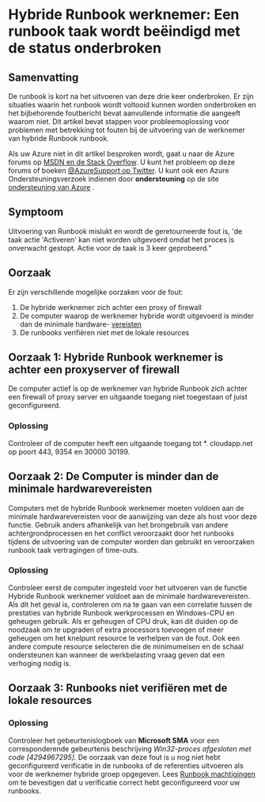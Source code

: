 <properties
   pageTitle="Hybride Runbook werknemer: Een runbook taak wordt beëindigd met de status onderbroken | Microsoft Azure"
   description="Symptomen, oorzaken en oplossingen voor hybride Runbook werknemer taak beëindigen fout."
   services="automation"
   documentationCenter=""
   authors="mgoedtel"
   manager="jwhit"
   editor="tysonn" />
<tags
   ms.service="automation"
   ms.devlang="na"
   ms.topic="article"
   ms.tgt_pltfrm="na"
   ms.workload="infrastructure-services"
   ms.date="08/17/2016"
   ms.author="magoedte" />

# <a name="hybrid-runbook-worker-a-runbook-job-terminates-with-a-status-of-suspended"></a>Hybride Runbook werknemer: Een runbook taak wordt beëindigd met de status onderbroken

## <a name="summary"></a>Samenvatting

De runbook is kort na het uitvoeren van deze drie keer onderbroken. Er zijn situaties waarin het runbook wordt voltooid kunnen worden onderbroken en het bijbehorende foutbericht bevat aanvullende informatie die aangeeft waarom niet. Dit artikel bevat stappen voor probleemoplossing voor problemen met betrekking tot fouten bij de uitvoering van de werknemer van hybride Runbook runbook.

Als uw Azure niet in dit artikel besproken wordt, gaat u naar de Azure forums op [MSDN en de Stack Overflow](https://azure.microsoft.com/support/forums/). U kunt het probleem op deze forums of boeken [ @AzureSupport op Twitter](https://twitter.com/AzureSupport). U kunt ook een Azure Ondersteuningsverzoek indienen door **ondersteuning** op de site [ondersteuning van Azure](https://azure.microsoft.com/support/options/) .

## <a name="symptom"></a>Symptoom

Uitvoering van Runbook mislukt en wordt de geretourneerde fout is, 'de taak actie 'Activeren' kan niet worden uitgevoerd omdat het proces is onverwacht gestopt. Actie voor de taak is 3 keer geprobeerd."


## <a name="cause"></a>Oorzaak

Er zijn verschillende mogelijke oorzaken voor de fout: 

  1. De hybride werknemer zich achter een proxy of firewall
  2. De computer waarop de werknemer hybride wordt uitgevoerd is minder dan de minimale hardware- [vereisten](automation-hybrid-runbook-worker.md#hybrid-runbook-worker-requirements) 
  3. De runbooks verifiëren niet met de lokale resources


## <a name="cause-1-hybrid-runbook-worker-is-behind-proxy-or-firewall"></a>Oorzaak 1: Hybride Runbook werknemer is achter een proxyserver of firewall

De computer actief is op de werknemer van hybride Runbook zich achter een firewall of proxy server en uitgaande toegang niet toegestaan of juist geconfigureerd.

### <a name="solution"></a>Oplossing

Controleer of de computer heeft een uitgaande toegang tot *. cloudapp.net op poort 443, 9354 en 30000 30199. 

## <a name="cause-2-computer-has-less-than-minimum-hardware-requirements"></a>Oorzaak 2: De Computer is minder dan de minimale hardwarevereisten

Computers met de hybride Runbook werknemer moeten voldoen aan de minimale hardwarevereisten voor de aanwijzing van deze als host voor deze functie. Gebruik anders afhankelijk van het brongebruik van andere achtergrondprocessen en het conflict veroorzaakt door het runbooks tijdens de uitvoering van de computer worden dan gebruikt en veroorzaken runbook taak vertragingen of time-outs. 

### <a name="solution"></a>Oplossing 

Controleer eerst de computer ingesteld voor het uitvoeren van de functie Hybride Runbook werknemer voldoet aan de minimale hardwarevereisten.  Als dit het geval is, controleren om na te gaan van een correlatie tussen de prestaties van hybride Runbook werkprocessen en Windows-CPU en geheugen gebruik.  Als er geheugen of CPU druk, kan dit duiden op de noodzaak om te upgraden of extra processors toevoegen of meer geheugen om het knelpunt resource te verhelpen van de fout. Ook een andere compute resource selecteren die de minimumeisen en de schaal ondersteunen kan wanneer de werkbelasting vraag geven dat een verhoging nodig is.         

## <a name="cause-3-runbooks-cannot-authenticate-with-local-resources"></a>Oorzaak 3: Runbooks niet verifiëren met de lokale resources

### <a name="solution"></a>Oplossing

Controleer het gebeurtenislogboek van **Microsoft SMA** voor een corresponderende gebeurtenis beschrijving *Win32-proces afgesloten met code [4294967295]*.  De oorzaak van deze fout is u nog niet hebt geconfigureerd verificatie in de runbooks of de referenties uitvoeren als voor de werknemer hybride groep opgegeven.  Lees [Runbook machtigingen](automation-hybrid-runbook-worker.md#runbook-permissions) om te bevestigen dat u verificatie correct hebt geconfigureerd voor uw runbooks.  


 

